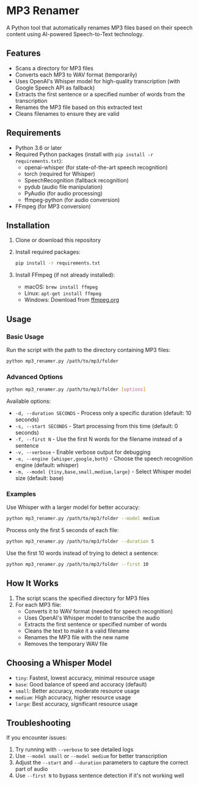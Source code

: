 # MP3 Renamer

A Python tool that automatically renames MP3 files based on their speech content using AI-powered Speech-to-Text technology.

## Features

- Scans a directory for MP3 files
- Converts each MP3 to WAV format (temporarily)
- Uses OpenAI's Whisper model for high-quality transcription (with Google Speech API as fallback)
- Extracts the first sentence or a specified number of words from the transcription
- Renames the MP3 file based on this extracted text
- Cleans filenames to ensure they are valid

## Requirements

- Python 3.6 or later
- Required Python packages (install with `pip install -r requirements.txt`):
  - openai-whisper (for state-of-the-art speech recognition)
  - torch (required for Whisper)
  - SpeechRecognition (fallback recognition)
  - pydub (audio file manipulation)
  - PyAudio (for audio processing)
  - ffmpeg-python (for audio conversion)
- FFmpeg (for MP3 conversion)

## Installation

1. Clone or download this repository
2. Install required packages:

   ```bash
   pip install -r requirements.txt
   ```
3. Install FFmpeg (if not already installed):
   - macOS: `brew install ffmpeg`
   - Linux: `apt-get install ffmpeg`
   - Windows: Download from [ffmpeg.org](https://ffmpeg.org/download.html)

## Usage

### Basic Usage

Run the script with the path to the directory containing MP3 files:

```bash
python mp3_renamer.py /path/to/mp3/folder
```

### Advanced Options

```bash
python mp3_renamer.py /path/to/mp3/folder [options]
```

Available options:

- `-d, --duration SECONDS` - Process only a specific duration (default: 10 seconds)
- `-s, --start SECONDS` - Start processing from this time (default: 0 seconds)
- `-f, --first N` - Use the first N words for the filename instead of a sentence
- `-v, --verbose` - Enable verbose output for debugging
- `-e, --engine {whisper,google,both}` - Choose the speech recognition engine (default: whisper)
- `-m, --model {tiny,base,small,medium,large}` - Select Whisper model size (default: base)

### Examples

Use Whisper with a larger model for better accuracy:

```bash
python mp3_renamer.py /path/to/mp3/folder --model medium
```

Process only the first 5 seconds of each file:

```bash
python mp3_renamer.py /path/to/mp3/folder --duration 5
```

Use the first 10 words instead of trying to detect a sentence:

```bash
python mp3_renamer.py /path/to/mp3/folder --first 10
```

## How It Works

1. The script scans the specified directory for MP3 files
2. For each MP3 file:
   - Converts it to WAV format (needed for speech recognition)
   - Uses OpenAI's Whisper model to transcribe the audio
   - Extracts the first sentence or specified number of words
   - Cleans the text to make it a valid filename
   - Renames the MP3 file with the new name
   - Removes the temporary WAV file

## Choosing a Whisper Model

- `tiny`: Fastest, lowest accuracy, minimal resource usage
- `base`: Good balance of speed and accuracy (default)
- `small`: Better accuracy, moderate resource usage
- `medium`: High accuracy, higher resource usage
- `large`: Best accuracy, significant resource usage

## Troubleshooting

If you encounter issues:

1. Try running with `--verbose` to see detailed logs
2. Use `--model small` or `--model medium` for better transcription
3. Adjust the `--start` and `--duration` parameters to capture the correct part of audio
4. Use `--first N` to bypass sentence detection if it's not working well
